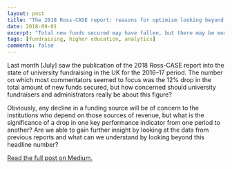 ```yaml
---
layout: post
title: "The 2018 Ross-CASE report: reasons for optimism looking beyond this year’s data?"
date: 2018-09-01
excerpt: "Total new funds secured may have fallen, but there may be more positives for university fundraising than the headline figure suggests"
tags: [fundraising, higher education, analytics]
comments: false
---
```


Last month [July] saw the publication of the 2018 Ross-CASE report into the state of university fundraising in the UK for the 2016–17 period. The number on which most commentators seemed to focus was the 12% drop in the total amount of new funds secured, but how concerned should university fundraisers and administrators really be about this figure?

Obviously, any decline in a funding source will be of concern to the institutions who depend on those sources of revenue, but what is the significance of a drop in one key performance indicator from one period to another? Are we able to gain further insight by looking at the data from previous reports and what can we understand by looking beyond this headline number?

[Read the full post on Medium.][1]

[1]: https://medium.com/@chrisBow/the-2018-ross-case-report-reasons-for-optimism-looking-beyond-this-years-data-30a1ea4d78c2
